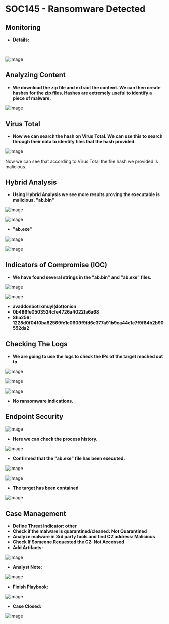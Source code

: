 <h1>SOC145 - Ransomware Detected</h1>


<h2>Monitoring</h2>

- <b>Details:</b>
<br />

![image](https://user-images.githubusercontent.com/131769679/235164879-e4299b09-cfd2-4872-84c7-5ad0d9609da7.png)


<h2>Analyzing Content</h2>

- <b>We download the zip file and extract the content. We can then create hashes for the zip files. Hashes are extremely useful to identify a piece of malware.</b> 

![image](https://user-images.githubusercontent.com/131769679/235165206-41357dc6-4414-49e7-a56d-07d6c39499fa.png)


<h2>Virus Total</h2>

- <b>Now we can search the hash on Virus Total. We can use this to search through their data to identify files that the hash provided.</b>

![image](https://user-images.githubusercontent.com/131769679/235165336-e676a07a-37c0-4e85-8ccb-b470d7055329.png)

Now we can see that according to Virus Total the file hash we provided is malicious.

<h2>Hybrid Analysis</h2>

- <b>Using Hybrid Analysis we see more results proving the executable is malicious. "ab.bin"</b>

![image](https://user-images.githubusercontent.com/131769679/235165914-89d0a0fc-5730-4a7d-965d-0f6ee83bea20.png)

![image](https://user-images.githubusercontent.com/131769679/235165969-9efe2618-8231-4d1d-974a-ab98a0e0b099.png)

- <b>"ab.exe"</b>

![image](https://user-images.githubusercontent.com/131769679/235166053-695726f4-bdd3-46b6-ba06-251b57280c99.png)

![image](https://user-images.githubusercontent.com/131769679/235166420-199d4ef5-f1fa-4666-a84e-58a682bbd84d.png)


<h2>Indicators of Compromise (IOC)</h2>

- <b>We have found several strings in the "ab.bin" and "ab.exe" files.</b>

![image](https://user-images.githubusercontent.com/131769679/235166591-9b73be58-59e6-4319-ba2e-baba2a3572c3.png)

![image](https://user-images.githubusercontent.com/131769679/235166638-935cfe05-0107-482e-958c-47142b43ff71.png)

- <b>avaddonbotrxmuyl(dot)onion</b>
- <b>0b486fe0503524cfe4726a4022fa6a68</b>
- <b>Sha256: 1228d0f04f0ba82569fc1c0609f9fd6c377a91b9ea44c1e7f9f84b2b90552da2</b>

<h2>Checking The Logs</h2>

- <b>We are going to use the logs to check the IPs of the target reached out to.</b>

![image](https://user-images.githubusercontent.com/131769679/235167290-c0ce86c1-16c9-46cb-8fc1-8988bf87198c.png)

![image](https://user-images.githubusercontent.com/131769679/235167321-a30673f8-2e05-4685-bb40-124c005ced55.png)

![image](https://user-images.githubusercontent.com/131769679/235167368-fa83b2a1-a892-4c3f-b847-cb420e1be515.png)

- <b>No ransomware indications.</b>

<h2>Endpoint Security</h2>

![image](https://user-images.githubusercontent.com/131769679/235167644-bc6c8bb7-f5c8-4eed-bde2-8980fe79378a.png)

- <b>Here we can check the process history.</b>

![image](https://user-images.githubusercontent.com/131769679/235167762-b6dad7d2-4b53-4d9b-8344-06c216602114.png)

- <b>Confirmed that the "ab.exe" file has been executed.</b>

![image](https://user-images.githubusercontent.com/131769679/235167922-47effb2b-de74-4749-b775-075347339f5a.png)

![image](https://user-images.githubusercontent.com/131769679/235167965-55e439bf-7871-44f7-89ee-fb814643f718.png)

- <b>The target has been contained</b>

![image](https://user-images.githubusercontent.com/131769679/235168085-b189d959-b0b2-463d-89da-ee8c83c3ba7b.png)

<h2>Case Management</h2>

- <b>Define Threat Indicator: other</b>
- <b>Check if the malware is quarantined/cleaned: Not Quarantined</b>
- <b>Analyze malware in 3rd party tools and find C2 address: Malicious</b>
- <b>Check If Someone Requested the C2: Not Accessed</b>
- <b>Add Artifacts:</b>

![image](https://user-images.githubusercontent.com/131769679/235168480-04895782-0033-4a72-8aab-2c9c46752fac.png)

- <b>Analyst Note:</b>

![image](https://user-images.githubusercontent.com/131769679/235168600-062f6774-b035-4cd6-b8cf-780752a881d7.png)

- <b>Finish Playbook:</b>

![image](https://user-images.githubusercontent.com/131769679/235168766-05c639d8-ba14-4300-a0c1-e0a2cdb8f6c5.png)

- <b>Case Closed:</b>

![image](https://user-images.githubusercontent.com/131769679/235168890-6af0a91b-e270-4d3d-9894-f19f906dbca7.png)


<!--
 ```diff
- text in red
+ text in green
! text in orange
# text in gray
@@ text in purple (and bold)@@
```
--!>

